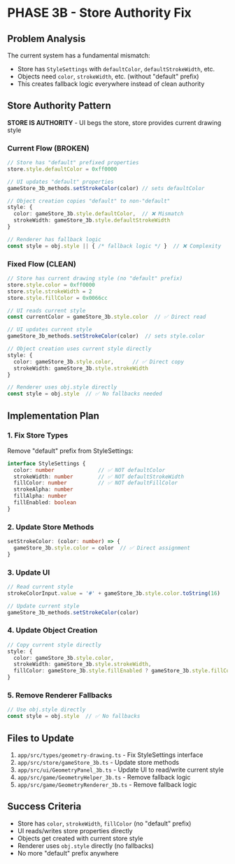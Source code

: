# PHASE 3B - Store Authority Fix

## Problem Analysis
The current system has a fundamental mismatch:
- Store has `StyleSettings` with `defaultColor`, `defaultStrokeWidth`, etc.
- Objects need `color`, `strokeWidth`, etc. (without "default" prefix)
- This creates fallback logic everywhere instead of clean authority

## Store Authority Pattern
**STORE IS AUTHORITY** - UI begs the store, store provides current drawing style

### Current Flow (BROKEN)
```typescript
// Store has "default" prefixed properties
store.style.defaultColor = 0xff0000

// UI updates "default" properties
gameStore_3b_methods.setStrokeColor(color) // sets defaultColor

// Object creation copies "default" to non-"default"
style: {
  color: gameStore_3b.style.defaultColor,  // ❌ Mismatch
  strokeWidth: gameStore_3b.style.defaultStrokeWidth
}

// Renderer has fallback logic
const style = obj.style || { /* fallback logic */ }  // ❌ Complexity
```

### Fixed Flow (CLEAN)
```typescript
// Store has current drawing style (no "default" prefix)
store.style.color = 0xff0000
store.style.strokeWidth = 2
store.style.fillColor = 0x0066cc

// UI reads current style
const currentColor = gameStore_3b.style.color  // ✅ Direct read

// UI updates current style
gameStore_3b_methods.setStrokeColor(color)  // sets style.color

// Object creation uses current style directly
style: {
  color: gameStore_3b.style.color,      // ✅ Direct copy
  strokeWidth: gameStore_3b.style.strokeWidth
}

// Renderer uses obj.style directly
const style = obj.style  // ✅ No fallbacks needed
```

## Implementation Plan

### 1. Fix Store Types
Remove "default" prefix from StyleSettings:
```typescript
interface StyleSettings {
  color: number              // ✅ NOT defaultColor
  strokeWidth: number        // ✅ NOT defaultStrokeWidth
  fillColor: number          // ✅ NOT defaultFillColor
  strokeAlpha: number
  fillAlpha: number
  fillEnabled: boolean
}
```

### 2. Update Store Methods
```typescript
setStrokeColor: (color: number) => {
  gameStore_3b.style.color = color  // ✅ Direct assignment
}
```

### 3. Update UI
```typescript
// Read current style
strokeColorInput.value = '#' + gameStore_3b.style.color.toString(16)

// Update current style
gameStore_3b_methods.setStrokeColor(color)
```

### 4. Update Object Creation
```typescript
// Copy current style directly
style: {
  color: gameStore_3b.style.color,
  strokeWidth: gameStore_3b.style.strokeWidth,
  fillColor: gameStore_3b.style.fillEnabled ? gameStore_3b.style.fillColor : undefined
}
```

### 5. Remove Renderer Fallbacks
```typescript
// Use obj.style directly
const style = obj.style  // ✅ No fallbacks
```

## Files to Update
1. `app/src/types/geometry-drawing.ts` - Fix StyleSettings interface
2. `app/src/store/gameStore_3b.ts` - Update store methods
3. `app/src/ui/GeometryPanel_3b.ts` - Update UI to read/write current style
4. `app/src/game/GeometryHelper_3b.ts` - Remove fallback logic
5. `app/src/game/GeometryRenderer_3b.ts` - Remove fallback logic

## Success Criteria
- Store has `color`, `strokeWidth`, `fillColor` (no "default" prefix)
- UI reads/writes store properties directly
- Objects get created with current store style
- Renderer uses `obj.style` directly (no fallbacks)
- No more "default" prefix anywhere